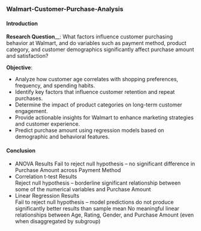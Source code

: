 ### Walmart-Customer-Purchase-Analysis

#### Introduction

**Research Question**__: What factors influence customer purchasing behavior at Walmart, and do variables such as payment method, product category, and customer demographics significantly affect purchase amount and satisfaction?    

**Objective**:
* Analyze how customer age correlates with shopping preferences, frequency, and spending habits.
* Identify key factors that influence customer retention and repeat purchases.
* Determine the impact of product categories on long-term customer engagement.
* Provide actionable insights for Walmart to enhance marketing strategies and customer experience.
* Predict purchase amount using regression models based on demographic and behavioral features.

#### Conclusion

* ANOVA Results
    Fail to reject null hypothesis – no significant difference in Purchase Amount across Payment Method
* Correlation t-test Results 	
    Reject null hypothesis – borderline significant relationship between some of the numerical variables and Purchase Amount
* Linear Regression Results 	
    Fail to reject null hypothesis – model predictions do not produce significantly better results than sample mean
    No meaningful linear relationships between Age, Rating, Gender, and Purchase Amount 
    (even when disaggregated by subgroup)
